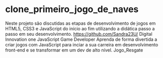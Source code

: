 # clone_primeiro_jogo_de_naves

Neste projeto são discutidas as etapas de desenvolvimento de jogos em HTML5, CSS3 e JavaScript do início ao fim utilizando a didática passo a passo em seu desenvolvimento.
https://github.com/Sandra23U/
Digital Innovation one
JavaScript Game Developer
Aprenda de forma divertida a criar jogos com JavaScript para inciar a sua carreira em desenvolvimento front-end e se transformar em um dev de alto nível.
Jogo_Resgate
